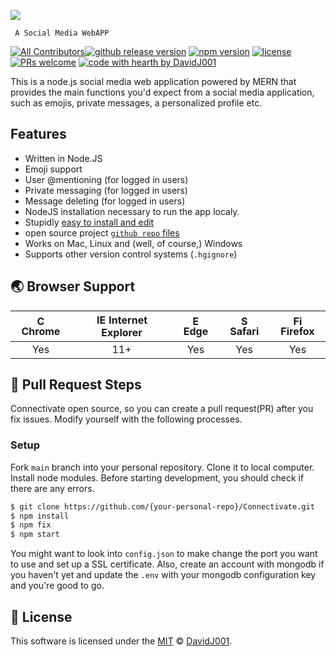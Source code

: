 ![](http://i.imgur.com/y8g506n.png?1)

     A Social Media WebAPP

[![All Contributors](https://img.shields.io/badge/all_contributors-2-orange.svg?style=flat-square)](#contributors-)[![github release version](https://img.shields.io/github/v/release/DavidJ001/Connectivate.svg?include_prereleases)](https://github.com/DavidJ001/Connectivate/releases/latest) [![npm version](https://img.shields.io/npm/v/@toast-ui/editor.svg)](https://www.npmjs.com/package/@toast-ui/editor) [![license](https://img.shields.io/github/license/DavidJ001/Connectivate.svg)](https://github.com/DavidJ001/Connectivate/blob/master/LICENSE) [![PRs welcome](https://img.shields.io/badge/PRs-welcome-ff69b4.svg)](https://github.com/DavidJ001/Connectivate/issues?q=is%3Aissue+is%3Aopen+label%3A%22help+wanted%22) [![code with hearth by DavidJ001](https://img.shields.io/badge/%3C%2F%3E%20with%20%E2%99%A5%20by-DavidJ001-ff1414.svg)](https://github.com/DavidJ001)

This is a node.js social media web application powered by MERN that provides the main functions you'd expect from a social media application, such as emojis, private messages, a personalized profile etc.

## Features

- Written in Node.JS
- Emoji support
- User @mentioning (for logged in users)
- Private messaging (for logged in users)
- Message deleting (for logged in users)
- NodeJS installation necessary to run the app localy.
- Stupidly [easy to install and edit]()
- open source project [`github repo` files](https://github.com/DavidJ001/Connectivate)
- Works on Mac, Linux and (well, of course,) Windows
- Supports other version control systems (`.hgignore`)


## 🌏 Browser Support

| <img src="https://user-images.githubusercontent.com/1215767/34348387-a2e64588-ea4d-11e7-8267-a43365103afe.png" alt="Chrome" width="16px" height="16px" /> Chrome | <img src="https://user-images.githubusercontent.com/1215767/34348590-250b3ca2-ea4f-11e7-9efb-da953359321f.png" alt="IE" width="16px" height="16px" /> Internet Explorer | <img src="https://user-images.githubusercontent.com/1215767/34348380-93e77ae8-ea4d-11e7-8696-9a989ddbbbf5.png" alt="Edge" width="16px" height="16px" /> Edge | <img src="https://user-images.githubusercontent.com/1215767/34348394-a981f892-ea4d-11e7-9156-d128d58386b9.png" alt="Safari" width="16px" height="16px" /> Safari | <img src="https://user-images.githubusercontent.com/1215767/34348383-9e7ed492-ea4d-11e7-910c-03b39d52f496.png" alt="Firefox" width="16px" height="16px" /> Firefox |
| :---------: | :---------: | :---------: | :---------: | :---------: |
| Yes | 11+ | Yes | Yes | Yes |


## 🔧 Pull Request Steps

Connectivate open source, so you can create a pull request(PR) after you fix issues. Modify yourself with the following processes.

### Setup

Fork `main` branch into your personal repository. Clone it to local computer. Install node modules. Before starting development, you should check if there are any errors.

```sh
$ git clone https://github.com/{your-personal-repo}/Connectivate.git
$ npm install
$ npm fix 
$ npm start
```
You might want to look into `config.json` to make change the port you want to use and set up a SSL certificate.
Also, create an account with mongodb if you haven't yet and update the `.env` with your mongodb configuration key and you're good to go.



## 📜 License

This software is licensed under the [MIT](https://github.com/DavidJ001/Connectivate/blob/master/LICENSE) © [DavidJ001](https://github.com/DavidJ001).
